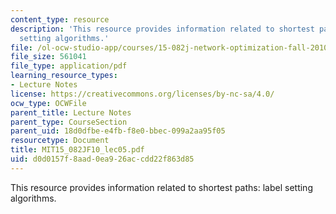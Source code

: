 ```yaml
---
content_type: resource
description: 'This resource provides information related to shortest paths: label
  setting algorithms.'
file: /ol-ocw-studio-app/courses/15-082j-network-optimization-fall-2010/d0d0157f8aad0ea926accdd22f863d85_MIT15_082JF10_lec05.pdf
file_size: 561041
file_type: application/pdf
learning_resource_types:
- Lecture Notes
license: https://creativecommons.org/licenses/by-nc-sa/4.0/
ocw_type: OCWFile
parent_title: Lecture Notes
parent_type: CourseSection
parent_uid: 18d0dfbe-e4fb-f8e0-bbec-099a2aa95f05
resourcetype: Document
title: MIT15_082JF10_lec05.pdf
uid: d0d0157f-8aad-0ea9-26ac-cdd22f863d85
---
```

This resource provides information related to shortest paths: label setting algorithms.